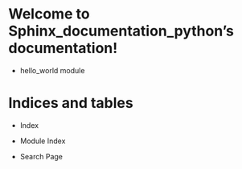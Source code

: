 <!-- Sphinx_documentation_python documentation master file, created by
sphinx-quickstart on Fri Oct  9 14:04:07 2020.
You can adapt this file completely to your liking, but it should at least
contain the root `toctree` directive. -->
# Welcome to Sphinx_documentation_python’s documentation!


* hello_world module


# Indices and tables


* Index


* Module Index


* Search Page
